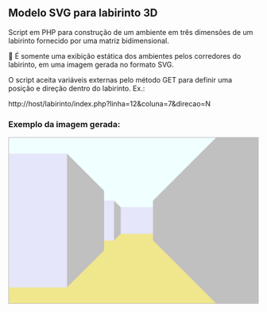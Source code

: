 ## Modelo SVG para labirinto 3D

Script em PHP para construção de um ambiente em três dimensões de um labirinto fornecido por uma matriz bidimensional.

 :eyes: É somente uma exibição estática dos ambientes pelos corredores do labirinto, em uma imagem gerada no formato SVG.

O script aceita variáveis externas pelo método GET para definir uma posição e direção dentro do labirinto. Ex.:

http://host/labirinto/index.php?linha=12&coluna=7&direcao=N

### Exemplo da imagem gerada:

![Labirinto](img/labirinto.svg?raw=true)
